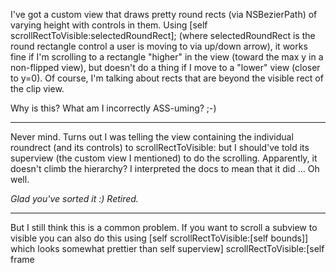 I've got a custom view that draws pretty round rects (via NSBezierPath) of varying height with controls in them. Using     [self scrollRectToVisible:selectedRoundRect]; (where selectedRoundRect is the round rectangle control a user is moving to via up/down arrow), it works fine if I'm scrolling to a rectangle "higher" in the view (toward the max y in a non-flipped view), but doesn't do a thing if I move to a "lower" view (closer to y=0). Of course, I'm talking about rects that are beyond the visible rect of the clip view. 

Why is this? What am I incorrectly ASS-uming? ;-)

----

Never mind. Turns out I was telling the view containing the individual roundrect (and its controls) to     scrollRectToVisible: but I should've told its superview (the custom view I mentioned) to do the scrolling. Apparently, it doesn't climb the hierarchy? I interpreted the docs to mean that it did ... Oh well.

*Glad you've sorted it :) Retired.*

----

But I still think this is a common problem. If you want to scroll a subview to visible you can also do this using
    [self scrollRectToVisible:[self bounds]]
which looks somewhat prettier than
    self superview] scrollRectToVisible:[self frame
